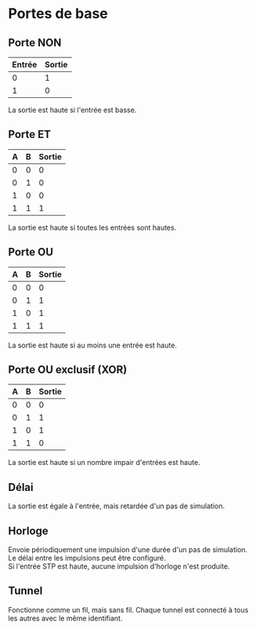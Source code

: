 # Portes de base

## Porte NON

<div class="rows">

| Entrée | Sortie |
| ------ | ------ |
| 0      | 1      |
| 1      | 0      |

<div class="margin-left">
La sortie est haute si l'entrée est basse.
</div>
</div>

## Porte ET

<div class="rows">

| A   | B   | Sortie |
| --- | --- | ------ |
| 0   | 0   | 0      |
| 0   | 1   | 0      |
| 1   | 0   | 0      |
| 1   | 1   | 1      |

<div class="margin-left">
La sortie est haute si toutes les entrées sont hautes.
</div>
</div>

## Porte OU

<div class="rows">

| A   | B   | Sortie |
| --- | --- | ------ |
| 0   | 0   | 0      |
| 0   | 1   | 1      |
| 1   | 0   | 1      |
| 1   | 1   | 1      |

<div class="margin-left">
La sortie est haute si au moins une entrée est haute.
</div>
</div>

## Porte OU exclusif (XOR)

<div class="rows">

| A   | B   | Sortie |
| --- | --- | ------ |
| 0   | 0   | 0      |
| 0   | 1   | 1      |
| 1   | 0   | 1      |
| 1   | 1   | 0      |

<div class="margin-left">
La sortie est haute si un nombre impair d'entrées est haute.
</div>
</div>

## Délai

La sortie est égale à l'entrée, mais retardée d'un pas de simulation.

## Horloge

Envoie périodiquement une impulsion d'une durée d'un pas de simulation. Le délai entre les impulsions peut être configuré.<br>
Si l'entrée STP est haute, aucune impulsion d'horloge n'est produite.

## Tunnel

Fonctionne comme un fil, mais sans fil. Chaque tunnel est connecté à tous les autres avec le même identifiant.
